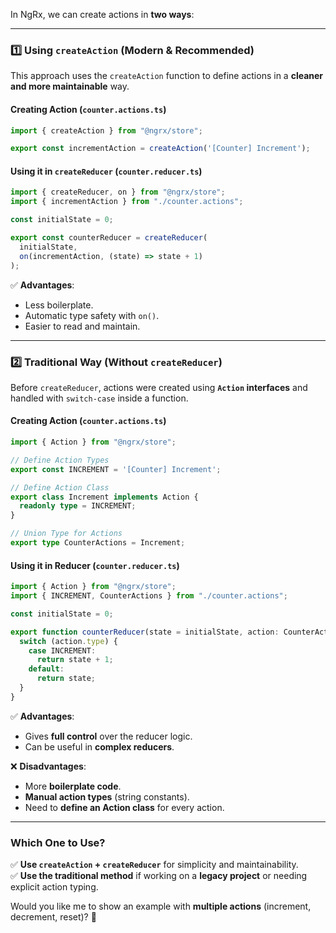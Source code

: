 In NgRx, we can create actions in **two ways**:  

---

### **1️⃣ Using `createAction` (Modern & Recommended)**
This approach uses the `createAction` function to define actions in a **cleaner and more maintainable** way.

#### **Creating Action (`counter.actions.ts`)**
```ts
import { createAction } from "@ngrx/store";

export const incrementAction = createAction('[Counter] Increment');
```

#### **Using it in `createReducer` (`counter.reducer.ts`)**
```ts
import { createReducer, on } from "@ngrx/store";
import { incrementAction } from "./counter.actions";

const initialState = 0;

export const counterReducer = createReducer(
  initialState,
  on(incrementAction, (state) => state + 1)
);
```
✅ **Advantages**:  
- Less boilerplate.  
- Automatic type safety with `on()`.  
- Easier to read and maintain.  

---

### **2️⃣ Traditional Way (Without `createReducer`)**
Before `createReducer`, actions were created using **`Action` interfaces** and handled with `switch-case` inside a function.

#### **Creating Action (`counter.actions.ts`)**
```ts
import { Action } from "@ngrx/store";

// Define Action Types
export const INCREMENT = '[Counter] Increment';

// Define Action Class
export class Increment implements Action {
  readonly type = INCREMENT;
}

// Union Type for Actions
export type CounterActions = Increment;
```

#### **Using it in Reducer (`counter.reducer.ts`)**
```ts
import { Action } from "@ngrx/store";
import { INCREMENT, CounterActions } from "./counter.actions";

const initialState = 0;

export function counterReducer(state = initialState, action: CounterActions) {
  switch (action.type) {
    case INCREMENT:
      return state + 1;
    default:
      return state;
  }
}
```
✅ **Advantages**:  
- Gives **full control** over the reducer logic.  
- Can be useful in **complex reducers**.  

❌ **Disadvantages**:  
- More **boilerplate code**.  
- **Manual action types** (string constants).  
- Need to **define an Action class** for every action.  

---

### **Which One to Use?**
✅ **Use `createAction` + `createReducer`** for simplicity and maintainability.  
✅ **Use the traditional method** if working on a **legacy project** or needing explicit action typing.  

Would you like me to show an example with **multiple actions** (increment, decrement, reset)? 🚀